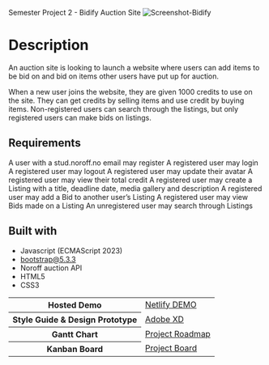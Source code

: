 Semester Project 2 - Bidify Auction Site
![Screenshot-Bidify](https://github.com/user-attachments/assets/e61a9bb8-7f0f-4f24-9668-47bbf8a4e3c8)

# Description

An auction site is looking to launch a website where users can add items to be bid on and bid on items other users have put up for auction.

When a new user joins the website, they are given 1000 credits to use on the site. They can get credits by selling items and use credit by buying items. Non-registered users can search through the listings, but only registered users can make bids on listings.

## Requirements

A user with a stud.noroff.no email may register
A registered user may login
A registered user may logout
A registered user may update their avatar
A registered user may view their total credit
A registered user may create a Listing with a title, deadline date, media gallery and description
A registered user may add a Bid to another user’s Listing
A registered user may view Bids made on a Listing
An unregistered user may search through Listings

## Built with 

- Javascript (ECMAScript 2023)
- bootstrap@5.3.3
- Noroff auction API
- HTML5
- CSS3

<table>
  <tbody>
    <tr>
      <th>Hosted Demo</th>
      <td><a href="https://bidify-auction.netlify.app/">Netlify DEMO</a></td>
    </tr>
    <tr>
      <th>Style Guide & Design Prototype</th>
      <td><a href="https://xd.adobe.com/view/4f029387-354e-4ee1-b318-bbda63564665-1a51/">Adobe XD</a> </br>
      </td>
    </tr>
    <tr>
      <th>Gantt Chart</th>
      <td><a href="https://github.com/users/borikokeny/projects/8/views/1?layout=roadmap">Project Roadmap</a></td>
    </tr>
    <tr>
      <th>Kanban Board</th>
      <td><a href="https://github.com/users/borikokeny/projects/8/views/1">Project Board</a></td>
    </tr>
  </tbody>
</table>